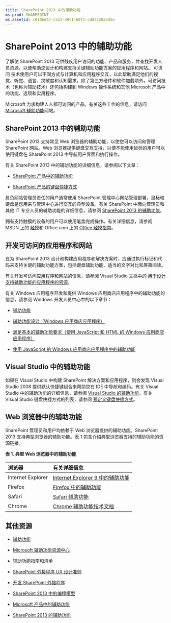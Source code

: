 ```yaml
---
title: SharePoint 2013 中的辅助功能
ms.prod: SHAREPOINT
ms.assetid: c9106d47-c523-49c1-b9f1-cdd7420abd5e
---
```



# SharePoint 2013 中的辅助功能
了解使 SharePoint 2013 可供残疾用户访问的功能、产品和服务，并查找开发人员资源，以便帮助您设计和构建支持关键辅助功能方案的应用程序和网站。
可访问 技术使用户可以不同方式与计算机和应用程序交互，以此帮助满足他们的视觉、听觉、语言、灵敏度和认知需求。除了第三方硬件和软件加载项外，可访问技术（也称为辅助技术）还包括构建到 Windows 操作系统和其他 Microsoft 产品中的功能、选项和实用程序。
  
    
    

Microsoft 力求构建人人都可访问的产品。有关这些工作的信息，请访问  [Microsoft 辅助功能](http://www.microsoft.com/enable/default.aspx)网站。
## SharePoint 2013 中的辅助功能
<a name="bkmk_AccessibilitySP2013"> </a>

SharePoint 2013 支持常见 Web 浏览器的辅助功能，以使您可以访问和管理 SharePoint 网站。Web 浏览器提供键盘交互支持，以便不能使用鼠标的用户可以使用键盘在 SharePoint 2013 中导航用户界面和执行操作。
  
    
    
有关 SharePoint 2013 中的辅助功能的详细信息，请参阅以下文章：
  
    
    

-  [SharePoint 产品中的辅助功能](http://office.microsoft.com/zh-cn/sharepoint-foundation-help/accessibility-features-in-sharepoint-products-ha102772892.aspx?ctt=1)
    
  
-  [SharePoint 产品的键盘快捷方式](http://office.microsoft.com/zh-cn/sharepoint-foundation-help/keyboard-shortcuts-for-sharepoint-products-ha102772894.aspx?ctt=5&amp;origin=ha102772892)
    
  
肩负网站管理员责任的用户通常使用 SharePoint 管理中心网站管理部署。鼠标和键盘是您用来与管理中心进行交互的典型设备。有关 SharePoint 中面向管理员和其他 IT 专业人员的辅助功能的详细信息，请参阅  [SharePoint 2013 的辅助功能](http://technet.microsoft.com/zh-cn/library/jj219681.aspx)。
  
    
    
拥有支持触摸的设备的用户可以使用笔势完成操作。有关详细信息，请参阅 MSDN 上的 [触摸](http://msdn.microsoft.com/zh-cn/library/windows/desktop/cc872774.aspx)和 Office.com 上的  [Office 触摸指南](http://office.microsoft.com/zh-cn/support/office-touch-guide-ha102823845.aspx)。
  
    
    

## 开发可访问的应用程序和网站
<a name="bkmk_DevAccessibleApps"> </a>

在为 SharePoint 2013 设计和构建应用程序和解决方案时，应通过执行标记和代码来支持关键的辅助功能方案，包括键盘辅助功能、适当的文字对比和屏幕阅读。
  
    
    
有关开发可访问应用程序和网站的信息，请参阅 Visual Studio 文档中的 [用于设计支持辅助功能的应用程序的资源](http://msdn.microsoft.com/library/426bf023-bb34-43c4-9edb-c307191c8170%28Office.15%29.aspx)。
  
    
    
有关 Windows 应用程序开发和提供 Windows 应用商店应用程序中的辅助功能的信息，请参阅 Windows 开发人员中心中的以下章节：
  
    
    

-  [辅助功能](http://msdn.microsoft.com/zh-cn/windows/bb735024.aspx)
    
  
-  [辅助功能设计（Windows 应用商店应用程序）](http://msdn.microsoft.com/zh-cn/library/windows/apps/hh700407.aspx)
    
  
-  [满足基本的辅助功能要求（使用 JavaScript 和 HTML 的 Windows 应用商店应用程序）](http://msdn.microsoft.com/zh-cn/library/windows/apps/hh700338.aspx)
    
  
-  [使用 JavaScript 的 Windows 应用商店应用程序中的辅助功能](http://msdn.microsoft.com/zh-cn/library/windows/apps/hh452702.aspx)
    
  

## Visual Studio 中的辅助功能
<a name="bkmk_AccessVS"> </a>

如果在 Visual Studio 中构建 SharePoint 解决方案和应用程序，则会发现 Visual Studio 2008 提供默认快捷键组合来帮助您在 IDE 中导航和编码。有关 Visual Studio 中的辅助功能的详细信息，请参阅  [Visual Studio 的辅助功能](http://msdn.microsoft.com/library/aa1ada29-4d93-4bf0-af8b-03633fcb0fba%28Office.15%29.aspx)。有关 Visual Studio 键盘快捷方式的列表，请参阅 [预定义键盘快捷方式](http://msdn.microsoft.com/library/c2c64648-00f8-4e48-a8a0-96c67cfd968c%28Office.15%29.aspx)。
  
    
    

## Web 浏览器中的辅助功能
<a name="bkmk_AccessBrowsers"> </a>

SharePoint 管理员和用户均依赖于 Web 浏览器提供的辅助功能。SharePoint 2013 支持典型浏览器的辅助功能。表 1 包含介绍典型浏览器支持的辅助功能的资源链接。
  
    
    

**表 1. 典型 Web 浏览器中的辅助功能**


|**浏览器**|**有关详细信息**|
|:-----|:-----|
|Internet Explorer  <br/> | [Internet Explorer 9 中的辅助功能](http://www.microsoft.com/enable/products/ie9/default.aspx) <br/> |
|Firefox  <br/> | [Firefox 中的辅助功能](http://go.microsoft.com/fwlink/p/?LinkId=275209) <br/> |
|Safari  <br/> | [Safari 辅助功能](http://go.microsoft.com/fwlink/p/?LinkId=275210) <br/> |
|Chrome  <br/> | [Chrome 辅助功能技术文档](http://go.microsoft.com/fwlink/p/?LinkId=275211) <br/> |
   

## 其他资源
<a name="bk_addresources"> </a>


-  [辅助功能](http://msdn.microsoft.com/zh-cn/windows/bb735024.aspx)
    
  
-  [Microsoft 辅助功能资源中心](http://www.microsoft.com/enable/centers/)
    
  
-  [辅助功能指南和清单](http://msdn.microsoft.com/zh-cn/library/windows/apps/hh700325.aspx)
    
  
-  [SharePoint 外接程序 UX 设计准则](http://msdn.microsoft.com/library/a4a8f53c-27d7-43dc-b6db-aa7b1f1c7d45%28Office.15%29.aspx)
    
  
-  [开发 SharePoint 外接程序](http://msdn.microsoft.com/library/71ddde4b-fac4-4d8c-aa2e-524f9c2c4c99%28Office.15%29.aspx)
    
  
-  [SharePoint 2013 中的编程模型](programming-models-in-sharepoint-2013.md)
    
  
-  [Microsoft 产品中的辅助功能](http://www.microsoft.com/enable/products/default.aspx)
    
  
-  [SharePoint 2013 的辅助功能](http://technet.microsoft.com/zh-cn/library/jj219681.aspx)
    
  

